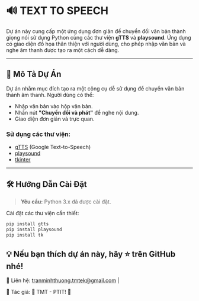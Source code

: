 # 🔊 TEXT TO SPEECH

Dự án này cung cấp một ứng dụng đơn giản để chuyển đổi văn bản thành giọng nói sử dụng Python cùng các thư viện **gTTS** và **playsound**. Ứng dụng có giao diện đồ họa thân thiện với người dùng, cho phép nhập văn bản và nghe âm thanh được tạo ra một cách dễ dàng.

---

## 📌 Mô Tả Dự Án

Dự án nhằm mục đích tạo ra một công cụ dễ sử dụng để chuyển văn bản thành âm thanh. Người dùng có thể:

- Nhập văn bản vào hộp văn bản.
- Nhấn nút **"Chuyển đổi và phát"** để nghe nội dung.
- Giao diện đơn giản và trực quan.

### Sử dụng các thư viện:
- [gTTS](https://pypi.org/project/gTTS/) (Google Text-to-Speech)
- [playsound](https://pypi.org/project/playsound/)
- [tkinter](https://docs.python.org/3/library/tkinter.html)

---

## 🛠️ Hướng Dẫn Cài Đặt

> **Yêu cầu:** Python 3.x đã được cài đặt.

Cài đặt các thư viện cần thiết:

```bash
pip install gtts
pip install playsound
pip install tk
```
## 💡 Nếu bạn thích dự án này, hãy ⭐️ trên GitHub nhé!

📩 Liên hệ: tranminhthuong.tmtek@gmail.com | 

📌 Tác giả: 🚀 TMT - PTIT! 🚀
